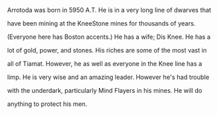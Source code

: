 Arrotoda was born in 5950 A.T. He is in a very long line of dwarves that

have been mining at the KneeStone mines for thousands of years.

(Everyone here has Boston accents.) He has a wife; Dis Knee. He has a

lot of gold, power, and stones. His riches are some of the most vast in

all of Tiamat. However, he as well as everyone in the Knee line has a

limp. He is very wise and an amazing leader. However he's had trouble

with the underdark, particularly Mind Flayers in his mines. He will do

anything to protect his men.


